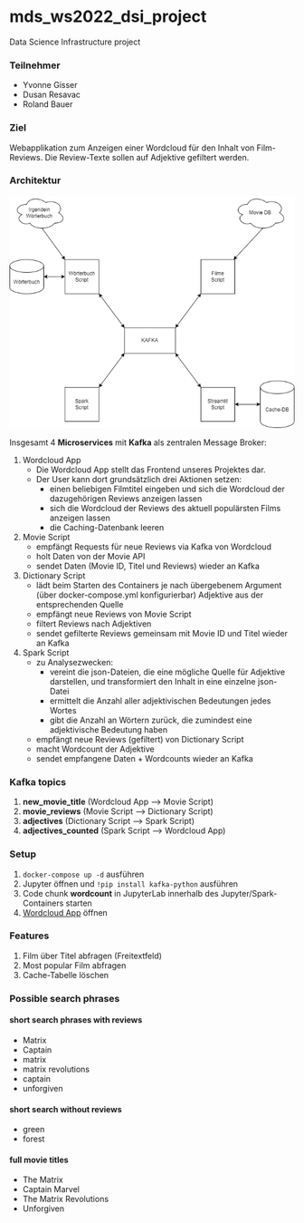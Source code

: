 # mds_ws2022_dsi_project

Data Science Infrastructure project

### Teilnehmer

-   Yvonne Gisser
-   Dusan Resavac
-   Roland Bauer

### Ziel

Webapplikation zum Anzeigen einer Wordcloud für den Inhalt von Film-Reviews.
Die Review-Texte sollen auf Adjektive gefiltert werden.

### Architektur

![Architektur](architecture.png)

Insgesamt 4 **Microservices** mit **Kafka** als zentralen Message Broker:

1. Wordcloud App
    - Die Wordcloud App stellt das Frontend unseres Projektes dar.
    - Der User kann dort grundsätzlich drei Aktionen setzen:
        - einen beliebigen Filmtitel eingeben und sich die Wordcloud der dazugehörigen Reviews anzeigen lassen
        - sich die Wordcloud der Reviews des aktuell populärsten Films anzeigen lassen
        - die Caching-Datenbank leeren
2. Movie Script
    - empfängt Requests für neue Reviews via Kafka von Wordcloud
    - holt Daten von der Movie API
    - sendet Daten (Movie ID, Titel und Reviews) wieder an Kafka
3. Dictionary Script
    - lädt beim Starten des Containers je nach übergebenem Argument (über docker-compose.yml konfigurierbar) Adjektive aus der entsprechenden Quelle
    - empfängt neue Reviews von Movie Script
    - filtert Reviews nach Adjektiven
    - sendet gefilterte Reviews gemeinsam mit Movie ID und Titel wieder an Kafka
4. Spark Script
    - zu Analysezwecken:
        - vereint die json-Dateien, die eine mögliche Quelle für Adjektive darstellen, und transformiert den Inhalt in eine einzelne json-Datei
        - ermittelt die Anzahl aller adjektivischen Bedeutungen jedes Wortes
        - gibt die Anzahl an Wörtern zurück, die zumindest eine adjektivische Bedeutung haben
    - empfängt neue Reviews (gefiltert) von Dictionary Script
    - macht Wordcount der Adjektive
    - sendet empfangene Daten + Wordcounts wieder an Kafka

### Kafka topics

1. **new_movie_title** (Wordcloud App --> Movie Script)
2. **movie_reviews** (Movie Script --> Dictionary Script)
3. **adjectives** (Dictionary Script --> Spark Script)
4. **adjectives_counted** (Spark Script --> Wordcloud App)

### Setup

1. `docker-compose up -d` ausführen
2. Jupyter öffnen und `!pip install kafka-python` ausführen
3. Code chunk **wordcount** in JupyterLab innerhalb des Jupyter/Spark-Containers starten
4. <a href="http://localhost:8501/" target="_blank">Wordcloud App</a> öffnen

### Features

1. Film über Titel abfragen (Freitextfeld)
2. Most popular Film abfragen
3. Cache-Tabelle löschen

### Possible search phrases

#### short search phrases with reviews

-   Matrix
-   Captain
-   matrix
-   matrix revolutions
-   captain
-   unforgiven

#### short search without reviews

-   green
-   forest

#### full movie titles

-   The Matrix
-   Captain Marvel
-   The Matrix Revolutions
-   Unforgiven
